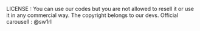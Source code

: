 LICENSE : You can use our codes but you are not allowed to resell it or use it in any commercial way. The copyright belongs to our devs.
Official carousell : @sw1rl
